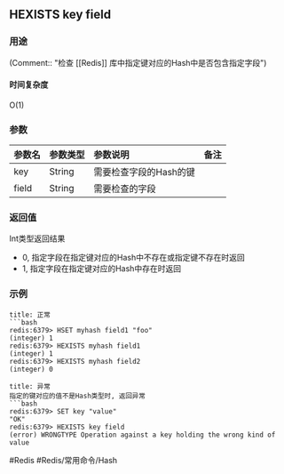 ## HEXISTS key field

### 用途
(Comment:: "检查 [[Redis]] 库中指定键对应的Hash中是否包含指定字段")

#### 时间复杂度
O(1)

### 参数
|参数名|参数类型|参数说明|备注|
|:-|:-|:-|:-|
|key|String|需要检查字段的Hash的键||
|field|String|需要检查的字段||

### 返回值
Int类型返回结果
- 0, 指定字段在指定键对应的Hash中不存在或指定键不存在时返回
- 1, 指定字段在指定键对应的Hash中存在时返回

### 示例
```ad-info
title: 正常
```bash
redis:6379> HSET myhash field1 "foo"
(integer) 1
redis:6379> HEXISTS myhash field1
(integer) 1
redis:6379> HEXISTS myhash field2
(integer) 0
```

```ad-danger
title: 异常
指定的键对应的值不是Hash类型时, 返回异常
```bash
redis:6379> SET key "value"
"OK"
redis:6379> HEXISTS key field
(error) WRONGTYPE Operation against a key holding the wrong kind of value
```

#Redis #Redis/常用命令/Hash 
